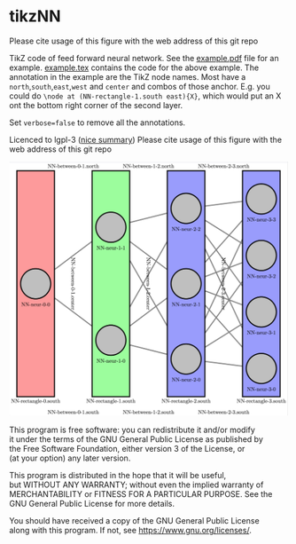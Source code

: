 # tikzNN
Please cite usage of this figure with the web address of this git repo

TikZ code of feed forward neural network.
See the [example.pdf](https://github.com/Strauman/tikzNN/blob/master/example.pdf) file for an example.
[example.tex](https://github.com/Strauman/tikzNN/blob/master/example.tex) contains the code for the above example.
The annotation in the example are the TikZ node names. Most have a `north`,`south`,`east`,`west` and `center` and combos of those
anchor. E.g. you could do `\node at (NN-rectangle-1.south east){X}`, which would put an X ont the bottom right
corner of the second layer.

Set `verbose=false` to remove all the annotations.

Licenced to lgpl-3 ([nice summary](https://tldrlegal.com/license/gnu-lesser-general-public-license-v3-(lgpl-3)))
Please cite usage of this figure with the web address of this git repo

![Example png](https://github.com/Strauman/tikzNN/raw/master/example.png)


 This program is free software: you can redistribute it and/or modify   
 it under the terms of the GNU General Public License as published by   
 the Free Software Foundation, either version 3 of the License, or      
 (at your option) any later version.                                    

 This program is distributed in the hope that it will be useful,        
 but WITHOUT ANY WARRANTY; without even the implied warranty of         
 MERCHANTABILITY or FITNESS FOR A PARTICULAR PURPOSE.  See the          
 GNU General Public License for more details.                           

 You should have received a copy of the GNU General Public License      
 along with this program.  If not, see <https://www.gnu.org/licenses/>.
